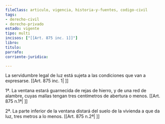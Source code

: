 ```yaml
---
fileClass: articulo, vigencia, historia-y-fuentes, codigo-civil
tags:
- derecho-civil
- derecho-privado
estado: vigente
tipo: multi
incisos: ["[[Art. 875 inc. 1]]"]
libro:
titulo:
parrafo:
corriente-juridica:

---
```

La servidumbre legal de luz está sujeta a las condiciones que van a expresarse. [[Art. 875 inc. 1| ]]

1ª. La ventana estará guarnecida de rejas de hierro, y de una red de alambre, cuyas mallas tengan tres centímetros de abertura o menos. [[Art. 875 n.1ª| ]]

2ª. La parte inferior de la ventana distará del suelo de la vivienda a que da luz, tres metros a lo menos. [[Art. 875 n.2ª| ]]
